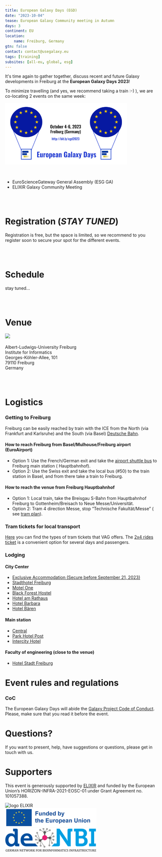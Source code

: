 ```yaml
---
title: European Galaxy Days (EGD)
date: "2023-10-04"
tease: European Galaxy Community meeting in Autumn
days: 3
continent: EU
location:
    name: Freiburg, Germany
gtn: false
contact: contact@usegalaxy.eu
tags: [training]
subsites: [all-eu, global, esg]
---
```


It's time again to gather together, discuss recent and future Galaxy developments in Freiburg at the **European Galaxy
Days 2023**!

To minimize travelling (and yes, we recommend taking a train :-) ), we are co-locating 2 events on the same week:

<div class="float-right" style="max-width: 400px">

![logo EGD](logo-egd2023.png)

</div>

<br>

[//]: # "- [**EuroScienceGateway General Assembly (ESG GA)**](/events/2023-10-egd/esg/)"

[//]: # "- [**ELIXIR Galaxy Community Meeting**](/events/2023-10-egd/gcm/)"

- EuroScienceGateway General Assembly (ESG GA)
- ELIXIR Galaxy Community Meeting

<br><br>

# Registration (_STAY TUNED_)

Registration is free, but the space is limited, so we recommend to you register soon to secure your spot for the
different events.

[//]: # "> If you want to give a talk or have a demo, please register by **September 16**."

[//]: # "> The registration for attendance closed on **September 23**."

<!-- <div class="row justify-content-center">
  <a class="btn w-25 btn-dark" href="https://bit.ly/egd2023-registration" role="button">Register now</a>
</div> -->

<br><br>

# Schedule

stay tuned...

<br><br>

# Venue

<img class="float-right" src="https://www.informatik.uni-freiburg.de/data/intern/bilder/1756.jpg" />
<br><br>
Albert-Ludwigs-University Freiburg<br />
Institute for Informatics<br />
Georges-Köhler-Allee, 101<br />
79110 Freiburg<br />
Germany

<br><br>

# Logistics

### Getting to Freiburg

Freiburg can be easily reached by train with the ICE from the North (via Frankfurt and Karlsruhe) and the South (via
Basel) [Deutsche Bahn](https://www.bahn.com/en).

#### How to reach Freiburg from Basel/Mulhouse/Freiburg airport (EuroAirport)

- Option 1: Use the French/German exit and take
  the [airport shuttle bus](http://www.freiburger-reisedienst.de/en/airportbus/timetable.php) to Freiburg main station (
  Hauptbahnhof).
- Option 2: Use the Swiss exit and take the local bus (#50) to the train station in Basel, and from there take a train
  to Freiburg.

#### How to reach the venue from Freiburg Hauptbahnhof

- Option 1: Local train, take the Breisgau S-Bahn from Hauptbahnhof Freiburg to Gottenheim/Breisach to Neue
  Messe/Universität.
- Option 2: Tram 4 direction Messe, stop “Technische Fakultät/Messe” (
  see [tram plan](http://www.vag-freiburg.de/fahrplan-linien/netzplaene/liniennetzplan.html)).

### Tram tickets for local transport

[Here](https://www.vag-freiburg.de/tickets) you can find the types of tram tickets that VAG offers.
The [2x4 rides ticket](https://www.vag-freiburg.de/tickets/einzel-und-tageskarten/2x4-fahrtenkarte) is a convenient
option for several days and passengers.

### Lodging

#### City Center

- [Exclusive Accommodation (Secure before September 21, 2023)](https://tportal.toubiz.de/freiburgKongresse/ukv/?doSearch=1&ukv_result_order=1&number_adult=1&rate=FIT00020071573930301&date_from=03.10.2023&date_to=06.10.2023&reset=1&globalReset=1&lang=en)
- [Stadthotel Freiburg](https://www.hotel-freiburg.de/de)
- [Motel One](https://www.motel-one.com/en/hotels/freiburg/hotel-freiburg)
- [Black Forest Hostel](https://www.blackforest-hostel.de)
- [Hotel am Rathaus](http://www.am-rathaus.de)
- [Hotel Barbara](http://www.hotel-barbara.de)
- [Hotel Bären](https://www.hotel-freiburg-baeren.de/)

#### Main station

- [Central](https://www.central-freiburg.de)
- [Park Hotel Post](https://www.park-hotel-post.de/de)
- [Intercity Hotel](https://hrewards.com/de/intercityhotel-freiburg)

#### Faculty of engineering (close to the venue)

- [Hotel Stadt Freiburg](https://www.hotel-stadt-freiburg.de)

# Event rules and regulations

### CoC

The European Galaxy Days will abide the [Galaxy Project Code of Conduct](https://galaxyproject.org/community/coc/).
Please, make sure that you read it before the event.

# Questions?

If you want to present, help, have suggestions or questions, please get in touch with us.

# Supporters

This event is generously supported by [ELIXIR](https://elixir-europe.org/) and funded by the European Union’s
HORIZON-INFRA-2021-EOSC-01 under Grant Agreement no. 101057388.

<div style="max-width: 300px">

![logo ELIXIR](/images/logos/ElixirNoTextLogo.png)
![logo EC](eu_funded_en.jpg)
![logo de.nbi](denbi.png)

</div>
